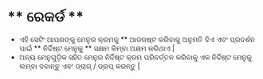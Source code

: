 # ** ରେକର୍ଡ **

- ଏହି ସେଟିଂ ଆପଣଙ୍କୁ ମେନୁର କ୍ରମକୁ ** ଆଡଜଷ୍ଟ କରିବାକୁ ଅନୁମତି ଦିଏ ଏବଂ ପ୍ରଦର୍ଶନ ପାଇଁ ** ନିର୍ଦ୍ଦିଷ୍ଟ ମେନୁକୁ ** ସକ୍ଷମ କିମ୍ବା ଅକ୍ଷମ କରିଥାଏ |
- ଅନ୍ୟ ମେନୁଗୁଡ଼ିକ ସହିତ ମେନୁର ନିର୍ଦ୍ଦିଷ୍ଟ କ୍ରମ ପରିବର୍ତ୍ତନ କରିବାକୁ ଏକ ନିର୍ଦ୍ଦିଷ୍ଟ ମେନୁକୁ ଲମ୍ବା ଦବାନ୍ତୁ ଏବଂ ଡ୍ରାଗ୍ / ଡ୍ରପ୍ କରନ୍ତୁ |